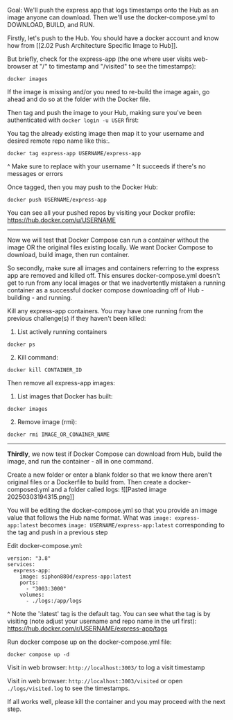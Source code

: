 Goal: We'll push the express app that logs timestamps onto the Hub as an image anyone can download. Then we'll use the docker-compose.yml to DOWNLOAD, BUILD, and RUN.

Firstly, let's push to the Hub. You should have a docker account and know how from [[2.02 Push Architecture Specific Image to Hub]]. 

But briefly, check for the express-app (the one where user visits web-browser at "/" to timestamp and "/visited" to see the timestamps):
```
docker images
```

If the image is missing and/or you need to re-build the image again, go ahead and do so at the folder with the Docker file.

Then tag and push the image to your Hub, making sure you've been authenticated with `docker login -u USER` first:

You tag the already existing image then map it to your username and desired remote repo name like this:.
```
docker tag express-app USERNAME/express-app
```
^ Make sure to replace with your username
^ It succeeds if there's no messages or errors

Once tagged, then you may push to the Docker Hub:
```
docker push USERNAME/express-app
```

You can see all your pushed repos by visiting your Docker profile:
https://hub.docker.com/u/USERNAME

---


Now we will test that Docker Compose can run a container without the image OR the original files existing locally. We want Docker Compose to download, build image, then run container.

So secondly, make sure all images and containers referring to the express app are removed and killed off. This ensures docker-compose.yml doesn't get to run from any local images or that we inadvertently mistaken a running container as a successful docker compose downloading off of Hub - building - and running.

Kill any express-app containers. You may have one running from the previous challenge(s) if they haven't been killed:

1. List actively running containers
```
docker ps
```

2. Kill command:
```
docker kill CONTAINER_ID
```

Then remove all express-app images:

1. List images that Docker has built:
```
docker images
```

2. Remove image (rmi):
```
docker rmi IMAGE_OR_CONAINER_NAME
```

---

**Thirdly**, we now test if Docker Compose can download from Hub, build the image, and run the container - all in one command.

Create a new folder or enter a blank folder so that we know there aren't original files or a Dockerfile to build from. Then create a docker-composed.yml and a folder called logs:
![[Pasted image 20250303194315.png]]

You will be editing the docker-compose.yml so that you provide an image value that follows the Hub name format. What was `image: express-app:latest` becomes `image: USERNAME/express-app:latest` corresponding to the tag and push in a previous step

Edit docker-compose.yml:
```
version: "3.8"
services:
  express-app:
    image: siphon880d/express-app:latest
    ports:
      - "3003:3000"
    volumes:
      - ./logs:/app/logs
```

^ Note the ':latest' tag is the default tag. You can see what the tag is by visiting (note adjust your username and repo name in the url first):
https://hub.docker.com/r/USERNAME/express-app/tags


Run docker compose up on the docker-compose.yml file:
```
docker compose up -d
```

Visit in web browser: `http://localhost:3003/` to log a visit timestamp

Visit in web browser: `http://localhost:3003/visited` or open `./logs/visited.log` to see the timestamps.

If all works well, please kill the container and you may proceed with the next step.
